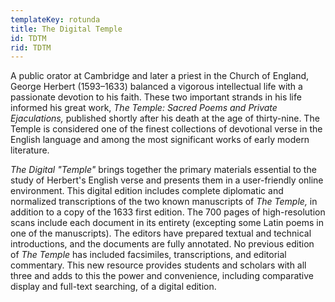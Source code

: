 ```yaml
---
templateKey: rotunda
title: The Digital Temple
id: TDTM
rid: TDTM
---
```

A public orator at Cambridge and later a priest in the Church of England, George Herbert (1593–1633) balanced a vigorous intellectual life with a passionate devotion to his faith. These two important strands in his life informed his great work, *The Temple: Sacred Poems and Private Ejaculations,* published shortly after his death at the age of thirty-nine. The Temple is considered one of the finest collections of devotional verse in the English language and among the most significant works of early modern literature.

*The Digital "Temple"* brings together the primary materials essential to the study of Herbert's English verse and presents them in a user-friendly online environment. This digital edition includes complete diplomatic and normalized transcriptions of the two known manuscripts of *The Temple,* in addition to a copy of the 1633 first edition. The 700 pages of high-resolution scans include each document in its entirety (excepting some Latin poems in one of the manuscripts). The editors have prepared textual and technical introductions, and the documents are fully annotated. No previous edition of *The Temple* has included facsimiles, transcriptions, and editorial commentary. This new resource provides students and scholars with all three and adds to this the power and convenience, including comparative display and full-text searching, of a digital edition.